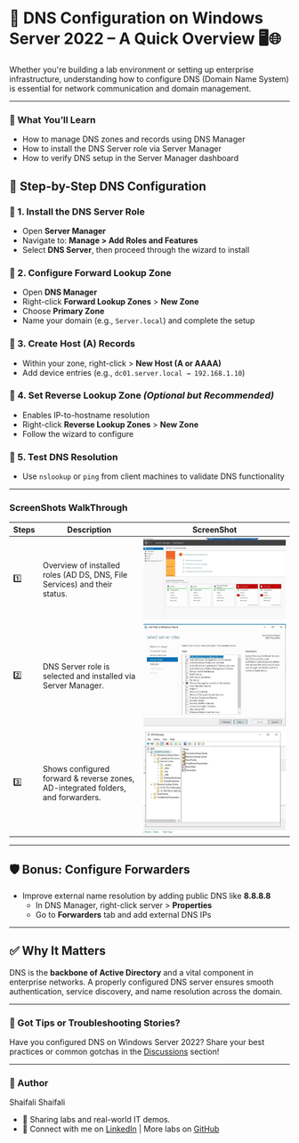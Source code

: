 # 🚀 DNS Configuration on Windows Server 2022 – A Quick Overview 🖥️🌐
Whether you're building a lab environment or setting up enterprise infrastructure, understanding how to configure DNS (Domain Name System) is essential for network communication and domain management.

---

### 🧠 What You’ll Learn
- How to manage DNS zones and records using DNS Manager 
- How to install the DNS Server role via Server Manager 
- How to verify DNS setup in the Server Manager dashboard 



## 🔧 Step-by-Step DNS Configuration

### 🔹 1. Install the DNS Server Role
- Open **Server Manager**
- Navigate to: **Manage > Add Roles and Features**
- Select **DNS Server**, then proceed through the wizard to install

### 🔹 2. Configure Forward Lookup Zone
- Open **DNS Manager**
- Right-click **Forward Lookup Zones** > **New Zone**
- Choose **Primary Zone**
- Name your domain (e.g., `Server.local`) and complete the setup

### 🔹 3. Create Host (A) Records
- Within your zone, right-click > **New Host (A or AAAA)**
- Add device entries (e.g., `dc01.server.local → 192.168.1.10`)

### 🔹 4. Set Reverse Lookup Zone *(Optional but Recommended)*
- Enables IP-to-hostname resolution
- Right-click **Reverse Lookup Zones** > **New Zone**
- Follow the wizard to configure

### 🔹 5. Test DNS Resolution
- Use `nslookup` or `ping` from client machines to validate DNS functionality

---


### ScreenShots WalkThrough
| Steps | Description | ScreenShot |
|-------|-------------|------------|
|  1️⃣  | Overview of installed roles (AD DS, DNS, File Services) and their status. | ![Image Alt](https://github.com/Shaifalim02/DNS-Configuration-in-Windows-2022-Server/blob/949994b052bb7381619496b5b1a296f469f87441/Server%20Manager%20Dashboard.jpeg) |
| 2️⃣   | DNS Server role is selected and installed via Server Manager. | ![Image Alt](https://github.com/Shaifalim02/DNS-Configuration-in-Windows-2022-Server/blob/949994b052bb7381619496b5b1a296f469f87441/Server%20Roles%20Step.jpeg) |
| 3️⃣   | Shows configured forward & reverse zones, AD-integrated folders, and forwarders. | ![Image Alt](https://github.com/Shaifalim02/DNS-Configuration-in-Windows-2022-Server/blob/949994b052bb7381619496b5b1a296f469f87441/DNS%20Console.jpg) |

---

## 🛡️ Bonus: Configure Forwarders
- Improve external name resolution by adding public DNS like **8.8.8.8**
  - In DNS Manager, right-click server > **Properties**
  - Go to **Forwarders** tab and add external DNS IPs

---

## ✅ Why It Matters
DNS is the **backbone of Active Directory** and a vital component in enterprise networks. A properly configured DNS server ensures smooth authentication, service discovery, and name resolution across the domain.

---

### 💬 Got Tips or Troubleshooting Stories?
Have you configured DNS on Windows Server 2022? Share your best practices or common gotchas in the [Discussions](https://github.com/Shaifalim02/Windows_Server_2022/discussions) section!

---



### 🙌 Author

Shaifali Shaifali
- 🔗 Sharing labs and real-world IT demos.
- 📍 Connect with me on [LinkedIn](https://www.linkedin.com/in/shaifali-shaifali/) | More labs on [GitHub](https://github.com/Shaifalim02)
